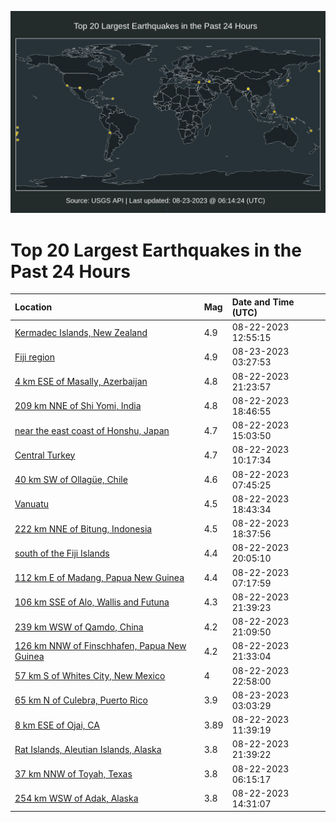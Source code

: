![Map](./map.png)

# Top 20 Largest Earthquakes in the Past 24 Hours

| Location | Mag | Date and Time (UTC) |
|:---|:---|:---|
| [Kermadec Islands, New Zealand](https://earthquake.usgs.gov/earthquakes/eventpage/us7000kq40) | 4.9 | 08-22-2023 12:55:15 |
| [Fiji region](https://earthquake.usgs.gov/earthquakes/eventpage/us7000kq8q) | 4.9 | 08-23-2023 03:27:53 |
| [4 km ESE of Masally, Azerbaijan](https://earthquake.usgs.gov/earthquakes/eventpage/us7000kq79) | 4.8 | 08-22-2023 21:23:57 |
| [209 km NNE of Shi Yomi, India](https://earthquake.usgs.gov/earthquakes/eventpage/us7000kq64) | 4.8 | 08-22-2023 18:46:55 |
| [near the east coast of Honshu, Japan](https://earthquake.usgs.gov/earthquakes/eventpage/us7000kq4r) | 4.7 | 08-22-2023 15:03:50 |
| [Central Turkey](https://earthquake.usgs.gov/earthquakes/eventpage/us7000kq2s) | 4.7 | 08-22-2023 10:17:34 |
| [40 km SW of Ollagüe, Chile](https://earthquake.usgs.gov/earthquakes/eventpage/us7000kq2f) | 4.6 | 08-22-2023 07:45:25 |
| [Vanuatu](https://earthquake.usgs.gov/earthquakes/eventpage/us7000kq63) | 4.5 | 08-22-2023 18:43:34 |
| [222 km NNE of Bitung, Indonesia](https://earthquake.usgs.gov/earthquakes/eventpage/us7000kq5z) | 4.5 | 08-22-2023 18:37:56 |
| [south of the Fiji Islands](https://earthquake.usgs.gov/earthquakes/eventpage/us7000kq6l) | 4.4 | 08-22-2023 20:05:10 |
| [112 km E of Madang, Papua New Guinea](https://earthquake.usgs.gov/earthquakes/eventpage/us7000kq2c) | 4.4 | 08-22-2023 07:17:59 |
| [106 km SSE of Alo, Wallis and Futuna](https://earthquake.usgs.gov/earthquakes/eventpage/us7000kq7h) | 4.3 | 08-22-2023 21:39:23 |
| [239 km WSW of Qamdo, China](https://earthquake.usgs.gov/earthquakes/eventpage/us7000kq7c) | 4.2 | 08-22-2023 21:09:50 |
| [126 km NNW of Finschhafen, Papua New Guinea](https://earthquake.usgs.gov/earthquakes/eventpage/us7000kq7d) | 4.2 | 08-22-2023 21:33:04 |
| [57 km S of Whites City, New Mexico](https://earthquake.usgs.gov/earthquakes/eventpage/tx2023qlls) | 4 | 08-22-2023 22:58:00 |
| [65 km N of Culebra, Puerto Rico](https://earthquake.usgs.gov/earthquakes/eventpage/pr2023235000) | 3.9 | 08-23-2023 03:03:29 |
| [8 km ESE of Ojai, CA](https://earthquake.usgs.gov/earthquakes/eventpage/ci39647202) | 3.89 | 08-22-2023 11:39:19 |
| [Rat Islands, Aleutian Islands, Alaska](https://earthquake.usgs.gov/earthquakes/eventpage/us7000kq7i) | 3.8 | 08-22-2023 21:39:22 |
| [37 km NNW of Toyah, Texas](https://earthquake.usgs.gov/earthquakes/eventpage/tx2023qkep) | 3.8 | 08-22-2023 06:15:17 |
| [254 km WSW of Adak, Alaska](https://earthquake.usgs.gov/earthquakes/eventpage/us7000kq4g) | 3.8 | 08-22-2023 14:31:07 |
